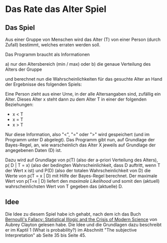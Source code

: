 # Das Rate das Alter Spiel

## Das Spiel

Aus einer Gruppe von Menschen wird das Alter (T) von einer Person (durch Zufall) bestimmt, welches erraten werden soll.

Das Programm braucht als Informationen 

a) nur den Altersbereich (min / max) oder 
b) die genaue Verteilung des Alters der Gruppe 

und berechnet nun die Wahrscheinlichkeiten für das gesuchte Alter an Hand der Ergebnisse des 
folgenden Spiels:

Eine Person zieht aus einer Urne, in der alle Altersangaben sind, zufällig ein Alter. Dieses Alter x steht dann zu dem Alter T in einer der folgenden Beziehungen:

- x < T
- x = T
- x > T

Nur diese Information, also "<", "=" oder ">" wird gespeichert (und im Programm unter D abgelegt). 
Das Programm gibt nun, auf Grundlage der Bayes-Regel, an, wie warscheinlich das Alter X jeweils auf Grundlage der angegebenen Daten (D) ist.

Dazu wird auf Grundlage von p(T) (also der a-priori Verteilung des Alters), p( D | T = x) (also der bedingten Wahrscheinlichkeit, dass D auftritt, wenn T der Wert x ist) und P(D) (also der totalen Wahrscheinlichkeit von D) die Werte von p(T = x | D) mit Hilfe der Bayes-Regel berechnet.
Der maximale Wert von p(T=x | D) liefert den *maximale Likelihood* und somit den (aktuell) wahrscheinlichsten Wert von T gegeben das (aktuelle) D.

## Idee

Die Idee zu diesem Spiel habe ich gehabt, nach dem ich das Buch [Bernoulli's Fallacy: Statistical Illogic and the Crisis of Modern Science](https://amzn.to/3ZBc8uv) von Aubrey Clayton gelesen habe. Die Idee und die Grundlagen dazu beschreibt er im Kaptil 1 (What is probability?) im Abschnitt "The subjective Interpretation" ab Seite 35 bis Seite 45.
